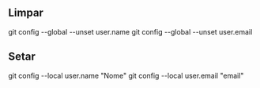 ## Limpar

git config --global --unset user.name
git config --global --unset user.email

## Setar

git config --local user.name "Nome"
git config --local user.email "email"
